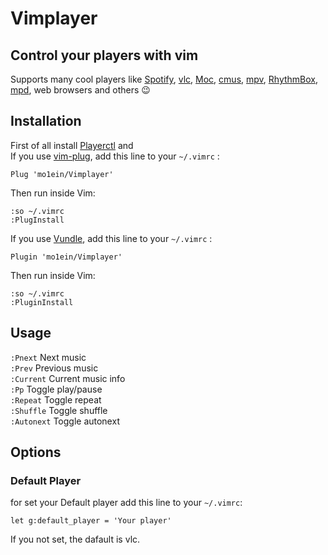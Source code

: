 # Vimplayer
## Control your players with vim
Supports many cool players like [Spotify](https://www.spotify.com/us/), [vlc](https://www.videolan.org/vlc/index.html), [Moc](https://github.com/jonsafari/mocp), [cmus](https://github.com/cmus/cmus), [mpv](https://mpv.io/), [RhythmBox](https://github.com/GNOME/rhythmbox), [mpd](https://www.musicpd.org/), web browsers and others :wink:

## Installation
First of all install [Playerctl](https://github.com/altdesktop/playerctl) and <br>
If you use [vim-plug](https://github.com/junegunn/vim-plug), add this line to your ```~/.vimrc``` :
```
Plug 'mo1ein/Vimplayer'
```
Then run inside Vim:
```
:so ~/.vimrc
:PlugInstall
```
If you use [Vundle](https://github.com/VundleVim/Vundle.vim), add this line to your ```~/.vimrc``` :
```
Plugin 'mo1ein/Vimplayer'
```
Then run inside Vim:
```
:so ~/.vimrc
:PluginInstall
```
## Usage
```:Pnext```      Next music               <br>
```:Prev```       Previous music           <br>
```:Current```    Current music info       <br>
```:Pp```         Toggle  play/pause       <br>
```:Repeat```     Toggle repeat            <br>
```:Shuffle```    Toggle shuffle           <br>
```:Autonext```   Toggle autonext          <br>
## Options
### Default Player
for set your Default player add this line to your `~/.vimrc`:
```
let g:default_player = 'Your player'
```
If you not set, the dafault is vlc.
